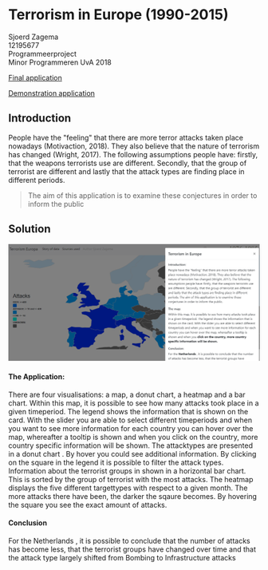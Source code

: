 <h1>Terrorism in Europe (1990-2015)</h1>

Sjoerd Zagema <br>
12195677 <br>
Programmeerproject <br>
Minor Programmeren UvA 2018  <br>

[Final application](https://sjoerdjevoet.github.io/Final_project/)

[Demonstration application](https://www.youtube.com/watch?v=67N8MmLv_LQ)
<h2>Introduction</h2>

<p>People have the "feeling" that there are more terror attacks taken place nowadays (Motivaction, 2018). They also believe that the nature of terrorism has changed (Wright, 2017). The following assumptions people have: firstly, that the weapons terrorists use are different. Secondly, that the group of terrorist are different and lastly that the attack types are finding place in different periods. </p>


<blockquote>
    
The aim of this application is to examine these conjectures in order to inform the public
    
</blockquote>

<h2> Solution </h2>

![](doc/Finalthing.PNG)

<h4> The Application: </h4>
<p> There are four visualisations: a map, a donut chart, a heatmap and a bar chart. Within this map, it is possible to see how many attacks took place in a given timeperiod. The legend shows the information that is shown on the card. With the slider you are able to select different timeperiods and when you want to see more information for each country you can hover over the map, whereafter a tooltip is shown and when you click on the country, more country specific information will be shown. The attacktypes are presented in a donut chart . By hover you could see additional information. By clicking on the square in the legend it is possible to filter the attack types. Information about the terrorist groups in shown in a horizontal bar chart. This is sorted by the group of terrorist with the most attacks. The heatmap displays the five different targettypes with respect to a given month. The more attacks there have been, the darker the sqaure becomes. By hovering the square you see the exact amount of attacks.  </p>

<h4> Conclusion </h4>
<p> For the Netherlands , it is possible to conclude that the number of attacks has become less, that the terrorist groups have changed over time and that the attack type largely shifted from Bombing to Infrastructure attacks </p>

